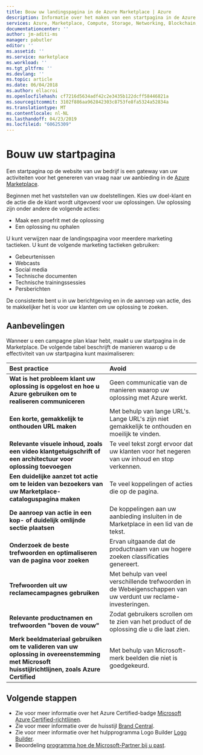 ```yaml
---
title: Bouw uw landingspagina in de Azure Marketplace | Azure
description: Informatie over het maken van een startpagina in de Azure Marketplace en Microsoft AppSource, voor uitgevers van app- en service.
services: Azure, Marketplace, Compute, Storage, Networking, Blockchain, Security
documentationcenter: ''
author: jm-aditi-ms
manager: pabutler
editor: ''
ms.assetid: ''
ms.service: marketplace
ms.workload: ''
ms.tgt_pltfrm: ''
ms.devlang: ''
ms.topic: article
ms.date: 06/04/2018
ms.author: ellacroi
ms.openlocfilehash: cf7216d5634adf42c2e3435b122dcff58446821a
ms.sourcegitcommit: 3102f886aa962842303c8753fe8fa5324a52834a
ms.translationtype: MT
ms.contentlocale: nl-NL
ms.lasthandoff: 04/23/2019
ms.locfileid: "60625309"
---
```

# <a name="build-your-landing-page"></a>Bouw uw startpagina

Een startpagina op de website van uw bedrijf is een gateway van uw activiteiten voor het genereren van vraag naar uw aanbieding in de [Azure Marketplace](https://azuremarketplace.microsoft.com).

Beginnen met het vaststellen van uw doelstellingen. Kies uw doel-klant en de actie die de klant wordt uitgevoerd voor uw oplossingen. Uw oplossing zijn onder andere de volgende acties:
*   Maak een proefrit met de oplossing
*   Een oplossing nu ophalen

U kunt verwijzen naar de landingspagina voor meerdere marketing tactieken. U kunt de volgende marketing tactieken gebruiken: 
*   Gebeurtenissen
*   Webcasts
*   Social media
*   Technische documenten
*   Technische trainingssessies
*   Persberichten

De consistente bent u in uw berichtgeving en in de aanroep van actie, des te makkelijker het is voor uw klanten om uw oplossing te zoeken.

## <a name="recommendations"></a>Aanbevelingen

Wanneer u een campagne plan klaar hebt, maakt u uw startpagina in de Marketplace. De volgende tabel beschrijft de manieren waarop u de effectiviteit van uw startpagina kunt maximaliseren: 

| Best practice | Avoid |
|:--- |:--- |
| **Wat is het probleem klant uw oplossing is opgelost en hoe u Azure gebruiken om te realiseren communiceren** | Geen communicatie van de manieren waarop uw oplossing met Azure werkt. |
| **Een korte, gemakkelijk te onthouden URL maken** | Met behulp van lange URL's. Lange URL's zijn niet gemakkelijk te onthouden en moeilijk te vinden. |
| **Relevante visuele inhoud, zoals een video klantgetuigschrift of een architectuur voor oplossing toevoegen** | Te veel tekst zorgt ervoor dat uw klanten voor het negeren van uw inhoud en stop verkennen.|
| **Een duidelijke aanzet tot actie om te leiden van bezoekers van uw Marketplace-cataloguspagina maken** | Te veel koppelingen of acties die op de pagina. |
| **De aanroep van actie in een kop- of duidelijk omlijnde sectie plaatsen** | De koppelingen aan uw aanbieding insluiten in de Marketplace in een lid van de tekst. |
| **Onderzoek de beste trefwoorden en optimaliseren van de pagina voor zoeken** | Ervan uitgaande dat de productnaam van uw hogere zoeken classificaties genereert. |
| **Trefwoorden uit uw reclamecampagnes gebruiken** | Met behulp van veel verschillende trefwoorden in de Webeigenschappen van uw verdunt uw reclame-investeringen. |
| **Relevante productnamen en trefwoorden "boven de vouw"** | Zodat gebruikers scrollen om te zien van het product of de oplossing die u die laat zien. |
| **Merk beeldmateriaal gebruiken om te valideren van uw oplossing in overeenstemming met Microsoft huisstijlrichtlijnen, zoals Azure Certified** | Met behulp van Microsoft-merk beelden die niet is goedgekeurd. |

## <a name="next-steps"></a>Volgende stappen

*   Zie voor meer informatie over het Azure Certified-badge [Microsoft Azure Certified-richtlijnen](https://azure.microsoft.com/support/legal/marketplace/certified-guidelines).
*   Zie voor meer informatie over de huisstijl [Brand Central](https://microsoft.sharepoint.com/teams/brandcentral).
*   Zie voor meer informatie over het hulpprogramma Logo Builder [Logo Builder](https://logobuilder.partner.microsoft.com).
*   Beoordeling [programma hoe de Microsoft-Partner bij u past](https://partner.microsoft.com/membership/how-it-works).
